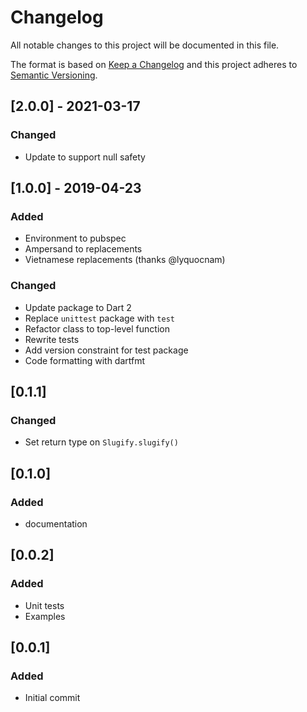 # Changelog
All notable changes to this project will be documented in this file.

The format is based on [Keep a Changelog](http://keepachangelog.com/en/1.0.0/)
and this project adheres to [Semantic Versioning](http://semver.org/spec/v2.0.0.html).

## [2.0.0] - 2021-03-17
### Changed
- Update to support null safety

## [1.0.0] - 2019-04-23
### Added
- Environment to pubspec
- Ampersand to replacements
- Vietnamese replacements (thanks @lyquocnam)

### Changed
- Update package to Dart 2
- Replace `unittest` package with `test`
- Refactor class to top-level function
- Rewrite tests
- Add version constraint for test package
- Code formatting with dartfmt

## [0.1.1]
### Changed
- Set return type on `Slugify.slugify()`

## [0.1.0]
### Added
- documentation

## [0.0.2]
### Added
- Unit tests
- Examples

## [0.0.1]
### Added
- Initial commit
